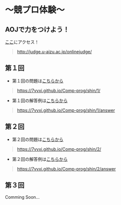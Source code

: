 # ～競プロ体験～

## AOJで力をつけよう！
[ここ](http://judge.u-aizu.ac.jp/onlinejudge/)にアクセス！
>http://judge.u-aizu.ac.jp/onlinejudge/

## 第１回
- 第１回の問題は[こちらから](https://7vvxi.github.io/Comp-prog/shin/1/)
>https://7vvxi.github.io/Comp-prog/shin/1/
- 第１回の解答例は[こちらから](https://7vvxi.github.io/Comp-prog/shin/1/answer)
>https://7vvxi.github.io/Comp-prog/shin/1/answer

## 第２回
- 第２回の問題は[こちらから](https://7vvxi.github.io/Comp-prog/shin/2/)
>https://7vvxi.github.io/Comp-prog/shin/2/
- 第２回の解答例は[こちらから](https://7vvxi.github.io/Comp-prog/shin/2/answer)
>https://7vvxi.github.io/Comp-prog/shin/2/answer

## 第３回
Comming Soon...
